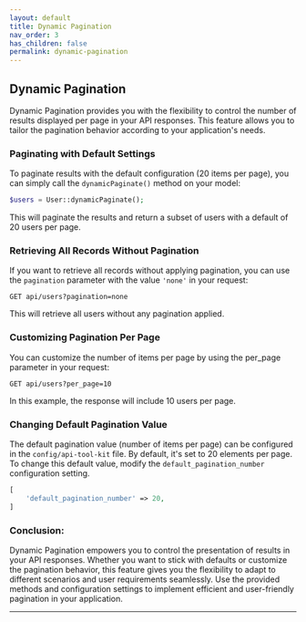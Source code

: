 ```yaml
---
layout: default
title: Dynamic Pagination
nav_order: 3
has_children: false
permalink: dynamic-pagination
---
```


## **Dynamic Pagination**

Dynamic Pagination provides you with the flexibility to control the number of results displayed per page in your API responses. This feature allows you to tailor the pagination behavior according to your application's needs.

### Paginating with Default Settings

To paginate results with the default configuration (20 items per page), you can simply call the `dynamicPaginate()` method on your model:

```php
$users = User::dynamicPaginate();
```
This will paginate the results and return a subset of users with a default of 20 users per page.

### Retrieving All Records Without Pagination

If you want to retrieve all records without applying pagination, you can use the `pagination` parameter with the value `'none'` in your request:
```
GET api/users?pagination=none
```
This will retrieve all users without any pagination applied.

### Customizing Pagination Per Page

You can customize the number of items per page by using the per_page parameter in your request:
```
GET api/users?per_page=10
```
In this example, the response will include 10 users per page.

### Changing Default Pagination Value

The default pagination value (number of items per page) can be configured in the `config/api-tool-kit` file. By default, it's set to 20 elements per page. To change this default value, modify the `default_pagination_number` configuration setting.
```php
[
    'default_pagination_number' => 20,
]
```
### Conclusion:

Dynamic Pagination empowers you to control the presentation of results in your API responses. Whether you want to stick with defaults or customize the pagination behavior, this feature gives you the flexibility to adapt to different scenarios and user requirements seamlessly. Use the provided methods and configuration settings to implement efficient and user-friendly pagination in your application.

----

[^1]: [It can take up to 10 minutes for changes to your site to publish after you push the changes to GitHub](https://docs.github.com/en/pages/setting-up-a-github-pages-site-with-jekyll/creating-a-github-pages-site-with-jekyll#creating-your-site).
